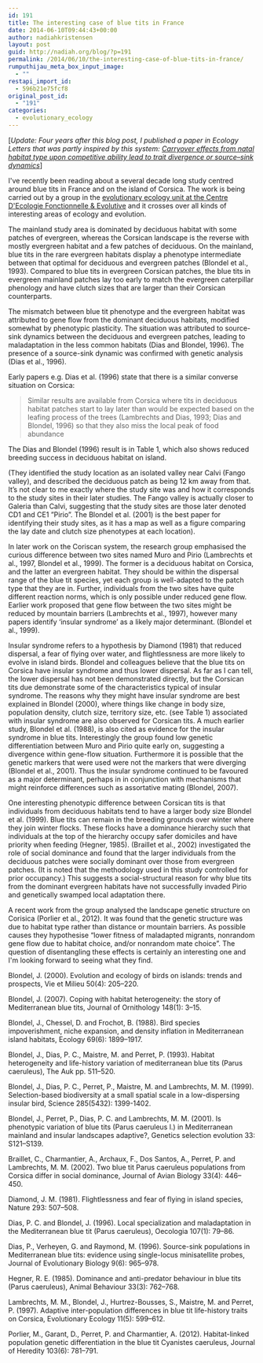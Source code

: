 ```yaml
---
id: 191
title: The interesting case of blue tits in France
date: 2014-06-10T09:44:43+00:00
author: nadiahkristensen
layout: post
guid: http://nadiah.org/blog/?p=191
permalink: /2014/06/10/the-interesting-case-of-blue-tits-in-france/
rumputhijau_meta_box_input_image:
  - ""
restapi_import_id:
  - 596b21e75fcf8
original_post_id:
  - "191"
categories:
  - evolutionary_ecology
---
```

[_Update: Four years after this blog post, I published a paper in Ecology Letters that was partly inspired by this system: [Carryover effects from natal habitat type upon competitive ability lead to trait divergence or source–sink dynamics](https://onlinelibrary.wiley.com/doi/full/10.1111/ele.13100)_]

I've recently been reading about a several decade long study centred around blue tits in France and on the island of Corsica. The work is being carried out by a group in the [evolutionary ecology unit at the Centre D'Ecologie Fonctionnelle & Evolutive](http://www.cefe.cnrs.fr/) and it crosses over all kinds of interesting areas of ecology and evolution.

The mainland study area is dominated by deciduous habitat with some patches of evergreen, whereas the Corsican landscape is the reverse with mostly evergreen habitat and a few patches of deciduous. On the mainland, blue tits in the rare evergreen habitats display a phenotype intermediate between that optimal for deciduous and evergreen patches (Blondel et al., 1993). Compared to blue tits in evergreen Corsican patches, the blue tits in evergreen mainland patches lay too early to match the evergreen caterpillar phenology and have clutch sizes that are larger than their Corsican counterparts.

The mismatch between blue tit phenotype and the evergreen habitat was attributed to gene flow from the dominant deciduous habitats, modified somewhat by phenotypic plasticity. The situation was attributed to source-sink dynamics between the deciduous and evergreen patches, leading to maladaptation in the less common habitats (Dias and Blondel, 1996). The presence of a source-sink dynamic was confirmed with genetic analysis (Dias et al., 1996).

Early papers e.g. Dias et al. (1996) state that there is a similar converse situation on Corsica: 

> Similar results are available from Corsica where tits in deciduous habitat patches start to lay later than would be expected based on the leafing process of the trees (Lambrechts and Dias, 1993; Dias and Blondel, 1996) so that they also miss the local peak of food abundance 

The Dias and Blondel (1996) result is in Table 1, which also shows reduced breeding success in deciduous habitat on island. 

(They identified the study location as an isolated valley near Calvi (Fango valley), and described the deciduous patch as being 12 km away from that. It’s not clear to me exactly where the study site was and how it corresponds to the study sites in their later studies. The Fango valley is actually closer to Galeria than Calvi, suggesting that the study sites are those later denoted CD1 and CE1 ”Pirio”. The Blondel et al. (2001) is the best paper for identifying their study sites, as it has a map as well as a figure comparing the lay date and clutch size phenotypes at each location).

In later work on the Coriscan system, the research group emphasised the curious difference between two sites named Muro and Pirio (Lambrechts et al., 1997, Blondel et al., 1999). The former is a deciduous habitat on Corsica, and the latter an evergreen habitat. They should be within the dispersal range of the blue tit species, yet each group is well-adapted to the patch type that they are in. Further, individuals from the two sites have quite different reaction norms, which is only possible under reduced gene flow. Earlier work proposed that gene flow between the two sites might be reduced by mountain barriers (Lambrechts et al., 1997), however many papers identify ‘insular syndrome’ as a likely major determinant. (Blondel et al., 1999).

Insular syndrome refers to a hypothesis by Diamond (1981) that reduced dispersal, a fear of flying over water, and flightlessness are more likely to evolve in island birds. Blondel and colleagues believe that the blue tits on Corsica have insular syndrome and thus lower dispersal. As far as I can tell, the lower dispersal has not been demonstrated directly, but the Corsican tits due demonstrate some of the characteristics typical of insular syndrome. The reasons why they might have insular syndrome are best explained in Blondel (2000), where things like change in body size, population density, clutch size, territory size, etc. (see Table 1) associated with insular syndrome are also observed for Corsican tits. A much earlier study, Blondel et al. (1988), is also cited as evidence for the insular syndrome in blue tits. Interestingly the group found low genetic differentiation between Muro and Pirio quite early on, suggesting a divergence within gene-flow situation. Furthermore it is possible that the genetic markers that were used were not the markers that were diverging (Blondel et al., 2001). Thus the insular syndrome continued to be favoured as a major determinant, perhaps in in conjunction with mechanisms that might reinforce differences such as assortative mating (Blondel, 2007).

One interesting phenotypic difference between Corsican tits is that individuals from deciduous habitats tend to have a larger body size Blondel et al. (1999). Blue tits can remain in the breeding grounds over winter where they join winter flocks. These flocks have a dominance hierarchy such that individuals at the top of the hierarchy occupy safer domiciles and have priority when feeding (Hegner, 1985). (Braillet et al., 2002) investigated the role of social dominance and found that the larger individuals from the deciduous patches were socially dominant over those from evergreen patches. (It is noted that the methodology used in this study controlled for prior occupancy.) This suggests a social-structural reason for why blue tits from the dominant evergreen habitats have not successfully invaded Pirio and genetically swamped local adaptation there.

A recent work from the group analysed the landscape genetic structure on Corisica (Porlier et al., 2012). It was found that the genetic structure was due to habitat type rather than distance or mountain barriers. As possible causes they hypothesise “lower fitness of maladapted migrants, nonrandom gene flow due to habitat choice, and/or nonrandom mate choice”. The question of disentangling these effects is certainly an interesting one and I'm looking forward to seeing what they find.

Blondel, J. (2000). Evolution and ecology of birds on islands: trends and prospects, Vie et Milieu 50(4): 205–220.

Blondel, J. (2007). Coping with habitat heterogeneity: the story of Mediterranean blue tits, Journal of Ornithology 148(1): 3–15.

Blondel, J., Chessel, D. and Frochot, B. (1988). Bird species impoverishment, niche expansion, and density inflation in Mediterranean island habitats, Ecology 69(6): 1899–1917.

Blondel, J., Dias, P. C., Maistre, M. and Perret, P. (1993). Habitat heterogeneity and life-history variation of mediterranean blue tits (Parus caeruleus), The Auk pp. 511–520.

Blondel, J., Dias, P. C., Perret, P., Maistre, M. and Lambrechts, M. M. (1999). Selection-based biodiversity at a small spatial scale in a low-dispersing insular bird, Science 285(5432): 1399-1402.

Blondel, J., Perret, P., Dias, P. C. and Lambrechts, M. M. (2001). Is phenotypic variation of blue tits (Parus caeruleus l.) in Mediterranean mainland and insular landscapes adaptive?, Genetics selection evolution 33: S121–S139.

Braillet, C., Charmantier, A., Archaux, F., Dos Santos, A., Perret, P. and Lambrechts, M. M. (2002). Two blue tit Parus caeruleus populations from Corsica differ in social dominance, Journal of Avian Biology 33(4): 446–450.

Diamond, J. M. (1981). Flightlessness and fear of flying in island species, Nature 293: 507–508.

Dias, P. C. and Blondel, J. (1996). Local specialization and maladaptation in the Mediterranean blue tit (Parus caeruleus), Oecologia 107(1): 79–86.

Dias, P., Verheyen, G. and Raymond, M. (1996). Source-sink populations in Mediterranean blue tits: evidence using single-locus minisatellite probes, Journal of Evolutionary Biology 9(6): 965–978.

Hegner, R. E. (1985). Dominance and anti-predator behaviour in blue tits (Parus caeruleus), Animal Behaviour 33(3): 762–768.

Lambrechts, M. M., Blondel, J., Hurtrez-Bousses, S., Maistre, M. and Perret, P. (1997). Adaptive inter-population differences in blue tit life-history traits on Corsica, Evolutionary Ecology 11(5): 599–612.

Porlier, M., Garant, D., Perret, P. and Charmantier, A. (2012). Habitat-linked population genetic differentiation in the blue tit Cyanistes caeruleus, Journal of Heredity 103(6): 781–791.
